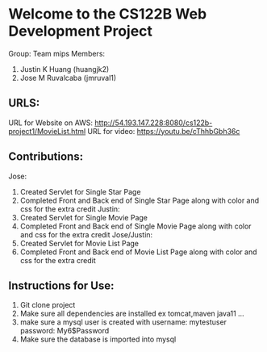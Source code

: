 # Welcome to the CS122B Web Development Project
Group: Team mips
Members:
1. Justin K Huang (huangjk2)
2. Jose M Ruvalcaba (jmruval1)

## URLS:
URL for Website on AWS: http://54.193.147.228:8080/cs122b-project1/MovieList.html
URL for video: https://youtu.be/cThhbGbh36c

## Contributions:
Jose:
1. Created Servlet for Single Star Page
2. Completed Front and Back end of Single Star Page along with color and css for the extra credit
Justin:
1. Created Servlet for Single Movie Page
2. Completed Front and Back end of Single Movie Page along with color and css for the extra credit
Jose/Justin:
1. Created Servlet for Movie List Page
2. Completed Front and Back end of Movie List Page along with color and css for the extra credit


## Instructions for Use:
1. Git clone project
2. Make sure all dependencies are installed ex tomcat,maven java11 ...
3. make sure a mysql user is created with username: mytestuser password: My6$Password
4. Make sure the database is imported into mysql
